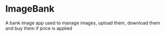 # ImageBank
A bank image app used to manage images, upload them, download them and buy them if price is applied
